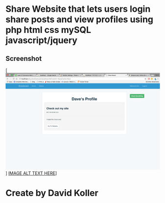 Share Website that lets users login share posts and view profiles using php html css mySQL javascript/jquery
==============================================================================================================


## Screenshot
[![IMAGE ALT TEXT HERE](https://github.com/kolldavi/php/blob/master/share/ScreenShot1.png?raw=true)]
[IMAGE ALT TEXT HERE](https://github.com/kolldavi/php/blob/master/share/ScreenShot2.png?raw=true)]

Create by David Koller
=======================
